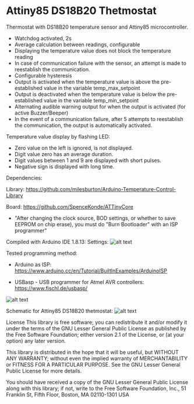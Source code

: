 # Attiny85 DS18B20 Thetmostat
Thermostat with DS18B20 temperature sensor and Attiny85 microcontroller.
- Watchdog activated, 2s
- Average calculation between readings, configurable
- Displaying the temperature value does not block the temperature reading
- In case of communication failure with the sensor, an attempt is made to reestablish the communication.
- Configurable hysteresis
- Output is activated when the temperature value is above the pre-established value in the variable temp_max_setpoint
- Output is deactivated when the temperature value is below the pre-established value in the variable temp_min_setpoint
- Alternating audible warning output for when the output is activated (for active Buzzer/Beeper)
- In the event of a communication failure, after 5 attempts to reestablish the communication, the output is automatically activated.


Temperature value display by flashing LED:
- Zero value on the left is ignored, is not displayed.
- Digit value zero has an average duration.
- Digit values between 1 and 9 are displayed with short pulses.
- Negative sign is displayed with long time.


Dependencies:

Library:
https://github.com/milesburton/Arduino-Temperature-Control-Library

Board:
https://github.com/SpenceKonde/ATTinyCore

- "After changing the clock source, BOD settings, or whether to save EEPROM on chip erase), you must do "Burn Bootloader" with an ISP programmer"

Compiled with Arduino IDE 1.8.13:
Settings:
![alt text](https://github.com/rtek1000/Attiny85_DS18B20_thetmostat/blob/main/IDE%20settings.png?raw=true)


Tested programming method:
- Arduino as ISP: https://www.arduino.cc/en/Tutorial/BuiltInExamples/ArduinoISP

- USBasp - USB programmer for Atmel AVR controllers: https://www.fischl.de/usbasp/

![alt text](https://github.com/rtek1000/Attiny85_DS18B20_thetmostat/blob/main/Upload_Prog.png?raw=true)

Schematic for Attiny85 DS18B20 thetmostat:
![alt text](https://github.com/rtek1000/Attiny85_DS18B20_thetmostat/blob/main/Attiny_DS18B20_schem.png?raw=true)


License
This library is free software; you can redistribute it and/or modify it under the terms of the GNU Lesser General Public License as published by the Free Software Foundation; either version 2.1 of the License, or (at your option) any later version.

This library is distributed in the hope that it will be useful, but WITHOUT ANY WARRANTY; without even the implied warranty of MERCHANTABILITY or FITNESS FOR A PARTICULAR PURPOSE. See the GNU Lesser General Public License for more details.

You should have received a copy of the GNU Lesser General Public License along with this library; if not, write to the Free Software Foundation, Inc., 51 Franklin St, Fifth Floor, Boston, MA 02110-1301 USA
